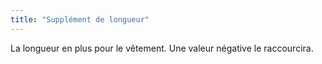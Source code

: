 ```yaml
---
title: "Supplément de longueur"
---
```


La longueur en plus pour le vêtement. Une valeur négative le raccourcira.




